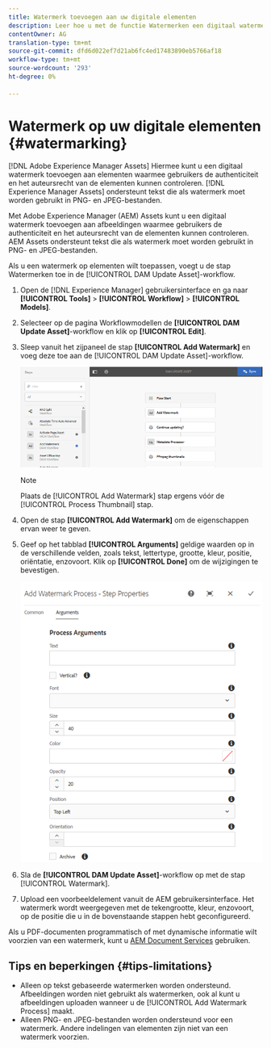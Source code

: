 ```yaml
---
title: Watermerk toevoegen aan uw digitale elementen
description: Leer hoe u met de functie Watermerken een digitaal watermerk aan elementen kunt toevoegen.
contentOwner: AG
translation-type: tm+mt
source-git-commit: dfd6d022ef7d21ab6fc4ed17483890eb5766af18
workflow-type: tm+mt
source-wordcount: '293'
ht-degree: 0%

---
```



# Watermerk op uw digitale elementen {#watermarking}

[!DNL Adobe Experience Manager Assets] Hiermee kunt u een digitaal watermerk toevoegen aan elementen waarmee gebruikers de authenticiteit en het auteursrecht van de elementen kunnen controleren. [!DNL Experience Manager Assets] ondersteunt tekst die als watermerk moet worden gebruikt in PNG- en JPEG-bestanden.

Met Adobe Experience Manager (AEM) Assets kunt u een digitaal watermerk toevoegen aan afbeeldingen waarmee gebruikers de authenticiteit en het auteursrecht van de elementen kunnen controleren. AEM Assets ondersteunt tekst die als watermerk moet worden gebruikt in PNG- en JPEG-bestanden.

Als u een watermerk op elementen wilt toepassen, voegt u de stap Watermerken toe in de [!UICONTROL DAM Update Asset]-workflow.

1. Open de [!DNL Experience Manager] gebruikersinterface en ga naar **[!UICONTROL Tools]** > **[!UICONTROL Workflow]** > **[!UICONTROL Models]**.
1. Selecteer op de pagina Workflowmodellen de **[!UICONTROL DAM Update Asset]**-workflow en klik op **[!UICONTROL Edit]**.

1. Sleep vanuit het zijpaneel de stap **[!UICONTROL Add Watermark]** en voeg deze toe aan de [!UICONTROL DAM Update Asset]-workflow.

   ![Sleep watermerkstap toevoegen aan de workflow voor DAM-updatebestanden](assets/add_watermark_step_aem_assets.png)

   >[!NOTE]
   >
   >Plaats de [!UICONTROL Add Watermark] stap ergens vóór de [!UICONTROL Process Thumbnail] stap.

1. Open de stap **[!UICONTROL Add Watermark]** om de eigenschappen ervan weer te geven.
1. Geef op het tabblad **[!UICONTROL Arguments]** geldige waarden op in de verschillende velden, zoals tekst, lettertype, grootte, kleur, positie, oriëntatie, enzovoort. Klik op **[!UICONTROL Done]** om de wijzigingen te bevestigen.

   ![Geef de argumenten op in de stap Watermerk toevoegen in Elementen](assets/arguments_add_watermark_aem_assets.png)

1. Sla de **[!UICONTROL DAM Update Asset]**-workflow op met de stap [!UICONTROL Watermark].
1. Upload een voorbeeldelement vanuit de AEM gebruikersinterface. Het watermerk wordt weergegeven met de tekengrootte, kleur, enzovoort, op de positie die u in de bovenstaande stappen hebt geconfigureerd.

Als u PDF-documenten programmatisch of met dynamische informatie wilt voorzien van een watermerk, kunt u [AEM Document Services](/help/forms/using/overview-aem-document-services.md) gebruiken.

## Tips en beperkingen {#tips-limitations}

* Alleen op tekst gebaseerde watermerken worden ondersteund. Afbeeldingen worden niet gebruikt als watermerken, ook al kunt u afbeeldingen uploaden wanneer u de [!UICONTROL Add Watermark Process] maakt.
* Alleen PNG- en JPEG-bestanden worden ondersteund voor een watermerk. Andere indelingen van elementen zijn niet van een watermerk voorzien.
